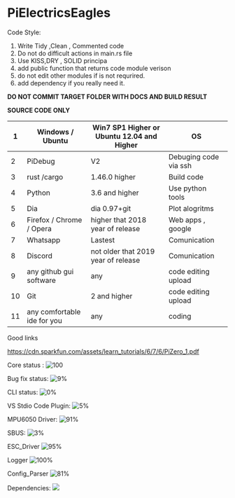 # PiElectricsEagles


Code Style:

1) Write Tidy ,Clean , Commented code
2) Do not do difficult actions in main.rs file
3) Use KISS,DRY , SOLID principa
4) add public function that returns code module verison
5) do not edit other modules if is not requrired.
6) add dependency if you really need it.


**DO NOT COMMIT TARGET FOLDER WITH DOCS AND BUILD RESULT**

**SOURCE CODE ONLY**

| 1 | Windows / Ubuntu         | Win7 SP1 Higher or Ubuntu 12.04 and Higher | OS                    |
|---|--------------------------|--------------------------------------------|-----------------------|
| 2 | PiDebug                  | V2                                         | Debuging code via ssh |
| 3 | rust /cargo              | 1.46.0 higher                              | Build code            |
| 4 | Python                   | 3.6 and higher                             | Use python tools      |
| 5 | Dia                      | dia 0.97+git                               | Plot alogritms        |
| 6 | Firefox / Chrome / Opera | higher that 2018 year of release           | Web apps , google     |
| 7 | Whatsapp                 | Lastest                                    | Comunication          |
| 8 | Discord                  | not older that 2019 year of release        | Comunication          |
| 9 | any github gui software  | any                                        | code editing upload   |
|10 | Git                      | 2 and higher                               | code editing upload   |
|11| any comfortable ide for you| any                                       | coding                |

Good links

https://cdn.sparkfun.com/assets/learn_tutorials/6/7/6/PiZero_1.pdf


Core status :
![100](https://progress-bar.dev/100)


Bug fix status:
![9%](https://progress-bar.dev/9)

CLI status:
![0%](https://progress-bar.dev/0)

VS Stdio Code Plugin:
![5%](https://progress-bar.dev/5)


MPU6050 Driver:
![91%](https://progress-bar.dev/91)

SBUS:
![3%](https://progress-bar.dev/35)

ESC_Driver 
![95%](https://progress-bar.dev/95)


Logger
![100%](https://progress-bar.dev/100)

Config_Parser
![81%](https://progress-bar.dev/100)

Dependencies:
<img src="https://raw.githubusercontent.com/alex5250/PiElectricsEagles/master/graph.png?token=AE4DJS7CQEPYLGF5S6UJRO27RAZ2I"></img>
